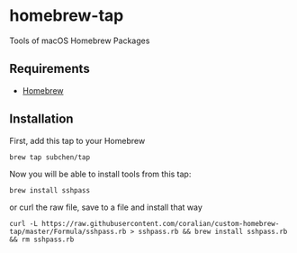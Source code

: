 # homebrew-tap

Tools of macOS Homebrew Packages

## Requirements

- [Homebrew](https://github.com/Homebrew/homebrew-core)

## Installation

First, add this tap to your Homebrew

```
brew tap subchen/tap
```

Now you will be able to install tools from this tap:

```
brew install sshpass
```

or curl the raw file, save to a file and install that way

```
curl -L https://raw.githubusercontent.com/coralian/custom-homebrew-tap/master/Formula/sshpass.rb > sshpass.rb && brew install sshpass.rb && rm sshpass.rb
```
